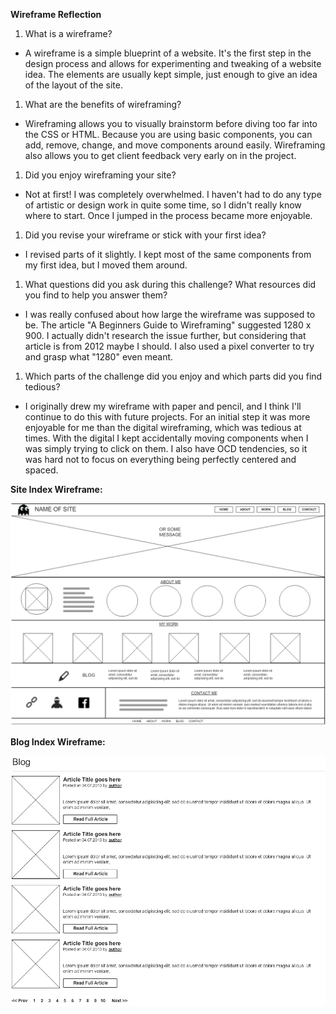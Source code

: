 **Wireframe Reflection**

1. What is a wireframe?
  * A wireframe is a simple blueprint of a website. It's the first step in the design process and allows for experimenting and tweaking of a website idea. The elements are usually kept simple, just enough to give an idea of the layout of the site.

1. What are the benefits of wireframing?
  * Wireframing allows you to visually brainstorm before diving too far into the CSS or HTML. Because you are using basic components, you can add, remove, change, and move components around easily. Wireframing also allows you to get client feedback very early on in the project.

1. Did you enjoy wireframing your site?
  * Not at first! I was completely overwhelmed. I haven't had to do any type of artistic or design work in quite some time, so I didn't really know where to start. Once I jumped in the process became more enjoyable.

1. Did you revise your wireframe or stick with your first idea?
  * I revised parts of it slightly. I kept most of the same components from my first idea, but I moved them around.

1. What questions did you ask during this challenge? What resources did you find to help you answer them?
  * I was really confused about how large the wireframe was supposed to be. The article "A Beginners Guide to Wireframing" suggested 1280 x 900. I actually didn't research the issue further, but considering that article is from 2012 maybe I should. I also used a pixel converter to try and grasp what "1280" even meant.

1. Which parts of the challenge did you enjoy and which parts did you find tedious?
  * I originally drew my wireframe with paper and pencil, and I think I'll continue to do this with future projects. For an initial step it was more enjoyable for me than the digital wireframing, which was tedious at times. With the digital I kept accidentally moving components when I was simply trying to click on them. I also have OCD tendencies, so it was hard not to focus on everything being perfectly centered and spaced.

**Site Index Wireframe:**

![Site Index](/week-2/imgs/wireframe-index.png "Wireframe for Site Index")

**Blog Index Wireframe:**

![Blog Index](/week-2/imgs/wireframe-blog-index.png "Wireframe for Blog Index")
